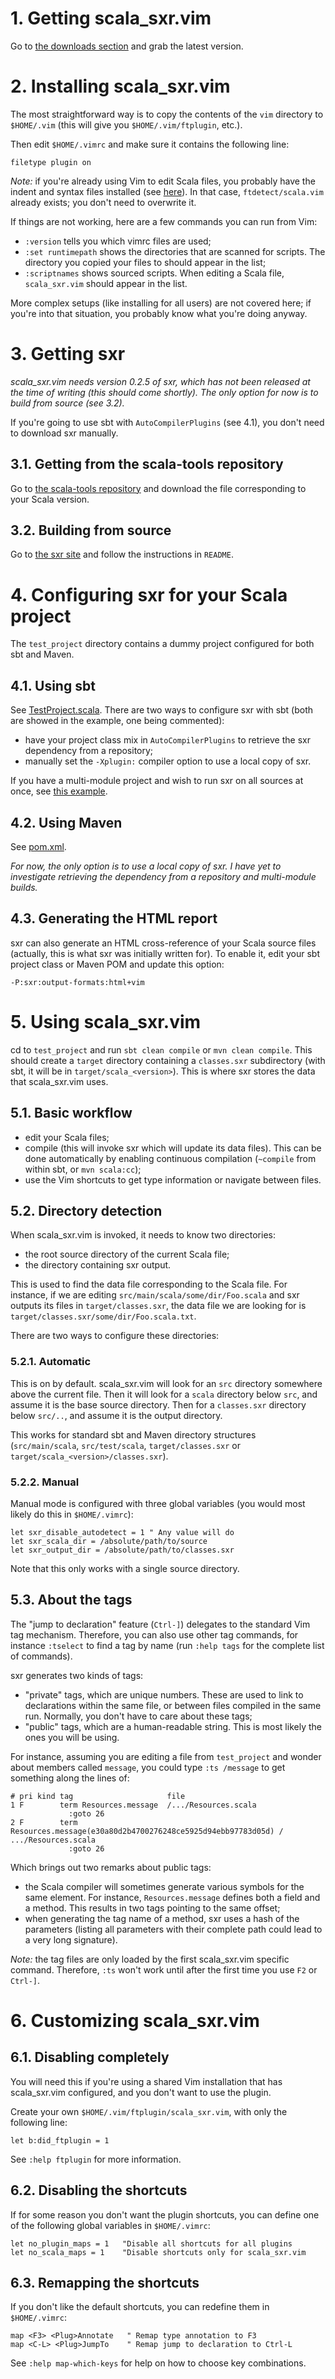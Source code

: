 # 1. Getting scala_sxr.vim

Go to [the downloads section](http://github.com/olim7t/scala_sxr_vim/downloads) and grab the latest version.

# 2. Installing scala_sxr.vim

The most straightforward way is to copy the contents of the `vim` directory to `$HOME/.vim` (this will give you `$HOME/.vim/ftplugin`, etc.).

Then edit `$HOME/.vimrc` and make sure it contains the following line:

	filetype plugin on

_Note:_ if you're already using Vim to edit Scala files, you probably have the indent and syntax files installed (see [here](http://www.scala-lang.org/node/91#tool_support)). In that case, `ftdetect/scala.vim` already exists; you don't need to overwrite it.

If things are not working, here are a few commands you can run from Vim:

* `:version` tells you which vimrc files are used;
* `:set runtimepath` shows the directories that are scanned for scripts. The directory you copied your files to should appear in the list;
* `:scriptnames` shows sourced scripts. When editing a Scala file, `scala_sxr.vim` should appear in the list.

More complex setups (like installing for all users) are not covered here; if you're into that situation, you probably know what you're doing anyway.

# 3. Getting sxr

_scala_sxr.vim needs version 0.2.5 of sxr, which has not been released at the time of writing (this should come shortly). The only option for now is to build from source (see 3.2)._

If you're going to use sbt with `AutoCompilerPlugins` (see 4.1), you don't need to download sxr manually.

## 3.1. Getting from the scala-tools repository

Go to [the scala-tools repository](http://scala-tools.org/repo-releases/org/scala-tools/sxr) and download the file corresponding to your Scala version.

## 3.2. Building from source

Go to [the sxr site](http://github.com/harrah/browse) and follow the instructions in `README`.


# 4. Configuring sxr for your Scala project

The `test_project` directory contains a dummy project configured for both sbt and Maven.

## 4.1. Using sbt

See [TestProject.scala](http://github.com/olim7t/scala_sxr_vim/blob/master/test_project/project/build/TestProject.scala). There are two ways to configure sxr with sbt (both are showed in the example, one being commented):

* have your project class mix in `AutoCompilerPlugins` to retrieve the sxr dependency from a repository;
* manually set the `-Xplugin:` compiler option to use a local copy of sxr.

If you have a multi-module project and wish to run sxr on all sources at once, see [this example](http://github.com/harrah/xsbt/blob/master/project/build/Sxr.scala).

## 4.2. Using Maven

See [pom.xml](http://github.com/olim7t/scala_sxr_vim/blob/master/test_project/pom.xml).

_For now, the only option is to use a local copy of sxr. I have yet to investigate retrieving the dependency from a repository and multi-module builds._

## 4.3. Generating the HTML report

sxr can also generate an HTML cross-reference of your Scala source files (actually, this is what sxr was initially written for). To enable it, edit your sbt project class or Maven POM and update this option:

	-P:sxr:output-formats:html+vim

# 5. Using scala_sxr.vim

cd to `test_project` and run `sbt clean compile` or `mvn clean compile`. This should create a `target` directory containing a `classes.sxr` subdirectory (with sbt, it will be in `target/scala_<version>`). This is where sxr stores the data that scala_sxr.vim uses.

## 5.1. Basic workflow

* edit your Scala files;
* compile (this will invoke sxr which will update its data files). This can be done automatically by enabling continuous compilation (`~compile` from within sbt, or `mvn scala:cc`);
* use the Vim shortcuts to get type information or navigate between files.

## 5.2. Directory detection

When scala_sxr.vim is invoked, it needs to know two directories:

* the root source directory of the current Scala file;
* the directory containing sxr output.

This is used to find the data file corresponding to the Scala file. For instance, if we are editing `src/main/scala/some/dir/Foo.scala` and sxr outputs its files in `target/classes.sxr`, the data file we are looking for is `target/classes.sxr/some/dir/Foo.scala.txt`.

There are two ways to configure these directories:

### 5.2.1. Automatic

This is on by default. scala_sxr.vim will look for an `src` directory somewhere above the current file. Then it will look for a `scala` directory below `src`, and assume it is the base source directory. Then for a `classes.sxr` directory below `src/..`, and assume it is the output directory.

This works for standard sbt and Maven directory structures (`src/main/scala`, `src/test/scala`, `target/classes.sxr` or `target/scala_<version>/classes.sxr`). 

### 5.2.2. Manual

Manual mode is configured with three global variables (you would most likely do
this in `$HOME/.vimrc`):

	let sxr_disable_autodetect = 1 " Any value will do
	let sxr_scala_dir = /absolute/path/to/source
	let sxr_output_dir = /absolute/path/to/classes.sxr

Note that this only works with a single source directory.

## 5.3. About the tags

The "jump to declaration" feature (`Ctrl-]`) delegates to the standard Vim tag mechanism. Therefore, you can also use other tag commands, for instance `:tselect` to find a tag by name (run `:help tags` for the complete list of commands).

sxr generates two kinds of tags:

* "private" tags, which are unique numbers. These are used to link to declarations within the same file, or between files compiled in the same run. Normally, you don't have to care about these tags;
* "public" tags, which are a human-readable string. This is most likely the ones you will be using.

For instance, assuming you are editing a file from `test_project` and wonder about members called `message`, you could type `:ts /message` to get something along the lines of:

	# pri kind tag                     file
	1 F        term Resources.message  /.../Resources.scala
	             :goto 26
	2 F        term Resources.message(e30a80d2b4700276248ce5925d94ebb97783d05d) / .../Resources.scala
	             :goto 26

Which brings out two remarks about public tags:

* the Scala compiler will sometimes generate various symbols for the same element. For instance, `Resources.message` defines both a field and a method. This results in two tags pointing to the same offset;
* when generating the tag name of a method, sxr uses a hash of the parameters (listing all parameters with their complete path could lead to a very long signature).

_Note:_ the tag files are only loaded by the first scala_sxr.vim specific command. Therefore, `:ts` won't work until after the first time you use `F2` or `Ctrl-]`.

# 6. Customizing scala_sxr.vim

## 6.1. Disabling completely

You will need this if you're using a shared Vim installation that has scala_sxr.vim configured, and you don't want to use the plugin.

Create your own `$HOME/.vim/ftplugin/scala_sxr.vim`, with only the following line:

	let b:did_ftplugin = 1

See `:help ftplugin` for more information.

## 6.2. Disabling the shortcuts

If for some reason you don't want the plugin shortcuts, you can define one of the following global variables in `$HOME/.vimrc`:

	let no_plugin_maps = 1   "Disable all shortcuts for all plugins
	let no_scala_maps = 1    "Disable shortcuts only for scala_sxr.vim

## 6.3. Remapping the shortcuts

If you don't like the default shortcuts, you can redefine them in `$HOME/.vimrc`:

	map <F3> <Plug>Annotate   " Remap type annotation to F3
	map <C-L> <Plug>JumpTo    " Remap jump to declaration to Ctrl-L

See `:help map-which-keys` for help on how to choose key combinations.
